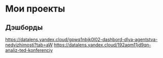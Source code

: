 # Мои проекты
## Дэшборды
https://datalens.yandex.cloud/gpwq1nbjk0l02-dashbord-dlya-agentstva-nedvizhimosti?tab=aW 
https://datalens.yandex.cloud/192aqm11jd9qn-analiz-ted-konferenciy
